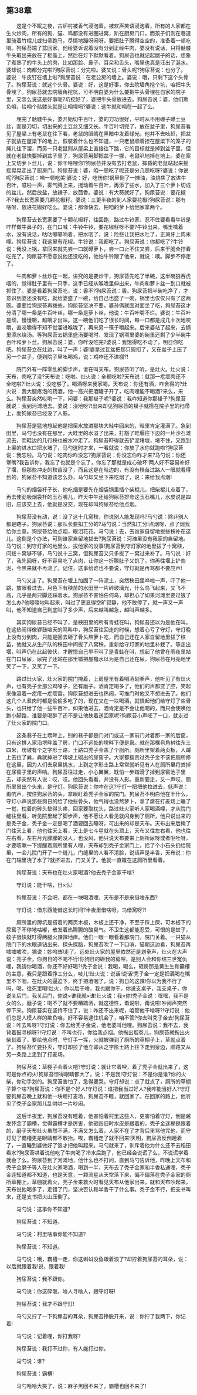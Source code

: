   

## 第38章

　　这是个不眠之夜，古炉村被香气浸泡着，被欢声笑语浸泡着，所有的人家都在生火炒肉，所有的狗、猫、鸡都没有进圈进窝，趴在厨房门口，而孩子们则在巷道里骑着竹棍儿或扫帚跑马，尽情地蹦呀闹呀，要把肚子腾得空空的，准备着一顿吃喝。狗尿苔端了盆回家，他给婆诉说着没有分到正经牛肉，婆没有说话，只将骷髅牛头取出来放在了柜盖上，然后在灯下默默看着。狗尿苔也就记起磨子的话，想象了煮熟了的牛头上的肉，比如那脸、鼻子、耳朵和舌头，嘴里也真是汪出了涎水。婆却说：肉都分完啦?狗尿苔说：分完啦。婆又说：骨头呢?狗尿苔说：也分了。婆说：牛皮钉在墙上啦?狗尿苔说：在老公房的墙上。婆说：哦，只剩下这个头骨了。狗尿苔说：就这个头骨。婆说：好，这是好事，你去院墙角挖个坑，咱把牛头骨埋了。狗尿苔就去院墙角挖坑，可不明白婆为什么要把牛头骨埋在自家的院子里，又怎么说这是好事呢?坑挖好了，婆把牛头骨放进去。狗尿苔说：婆，他们欺负咱，给咱个骷髅头就是让咱埋吗?婆说：这牛就和咱在一起了么。

　　埋完了骷髅牛头，婆开始切牛百叶，婆的刀功很好，平时从不用礤子礤土豆丝，而是刀切，切出来的土豆丝又细又长。牛百叶切完了，放在盆子里，狗尿苔看见了屋梁上有老鼠在往下看，老鼠的眼睛在黑暗中发着绿光。他并不去吆赶，把盆子就放在屋梁下的地上，假装着什么也不知道，一只老鼠顺着挂在屋梁下的笼子的绳儿往下溜，而另一只老鼠则从屋梁上直接往下跳，它的目标就是掉到盆子里，但就在老鼠快要掉到盆子里了，狗尿苔用脚把盆子一挪，老鼠叭地掉在地上。婆在案上又切萝卜丝儿，说：你干啥哩你?狗尿苔并没有去打老鼠，摔昏的老鼠站起来摇摇晃晃走出了厨房门。狗尿苔说：婆，咱一顿吃了呢还是分几顿吃呀?婆说：你说呢?狗尿苔说：咱一顿吃美!婆说：好，吃伤你!锅里倒了一摊油，油烧焦了放进牛百叶，嗞啦一声，雾气腾上来，搅动着牛百叶，再添了些水，加入了三个萝卜切成的丝儿，然后放盐，放辣子，放茴香。婆说：有大葵就好了。狗尿苔说：要花椒不?我去长宽家要几颗花椒籽。婆说：三更半夜的到人家要花椒?狗尿苔说：那有啥呀，放进花椒好吃么。婆说：那你快去，把咱的萝卜给他家拿两个。

　　狗尿苔去长宽家要了十颗花椒籽，往回跑，路过牛铃家，忍不住要看看牛铃是咋样做牛鼻子的，在门口喊：牛铃牛铃，要花椒籽呀不要?牛铃出来，嘴里噙着水，没有说话，咕咕嘟嘟响着，把水咽了，说：险些让我把水吐了，正涮牙上肉末哩。狗尿苔说：我这里有花椒。牛铃说：我都吃了。狗尿苔说：你都吃了?牛铃说：我没上锅，拿回来就先尝一口就礤萝卜，尝一口止不住又尝，后来干脆全拧着吃完了。狗尿苔不愿意说他还没吃的，他怕牛铃跟了他来，就说：噢。脚步不停走了。

　　牛肉和萝卜丝炒在一起，讲究的是要炒干，狗尿苔先吃了半碗，这半碗狼吞虎咽的，觉得肚子里有一只手，这手已经从喉咙里伸出来，牛肉和萝卜丝一到口就被抓住了。婆是看着狗尿苔吃，说：香不?狗尿苔说：香。狗尿苔把半碗吃净了，才意识到婆还没有吃，就给婆盛了一碗，给自己也盛了一碗，锅里也仅仅只有了这两碗。婆要给狗尿苔再拨些，狗尿苔坚决不要，婆孙俩就面对面坐了吃，狗尿苔这才分清了哪一条是牛百叶丝，哪一条是萝卜丝，他说：牛百叶嚼不烂。婆说：牛百叶是顽，慢慢嚼，越嚼才出味。这一碗他们吃了很长时间，每一口都是成几十次地咬嚼，直咬嚼得不知不觉溜进喉咙了，再来另一筷子嚼起来。后来婆站了起来，去锅里添水烧汤。等狗尿苔去锅里盛汤要喝时，发现了锅项里婆的碗里还剩了少半碗牛百叶和萝卜丝。狗尿苔说：婆，你咋没吃完?婆说：我饱得吃不动了，明日你吃吧。狗尿苔立在灶边，叫了一声：婆!婆拿过瓦盆把那只碗扣了，又在盆子上压了另一个盆子，便到院子里吆喝鸡，说：鸡咋还不进棚?!

　　院门外有一阵零乱的脚步声，谁在叫天布。狗尿苔听了听，是灶火。灶火说：天布，肉吃了没?天布说：吃啦。灶火说：全都吃啦?天布说：就那一疙瘩肉还不全吃啦?!灶火说：没吃够了，喝酒呀来我家喝。天布说：你还有酒，咋舍得的?灶火说：我大腿疼泡的药酒，他一高兴把酒罐子开了，吃肉哩能不喝酒?来么，来么。狗尿苔突然哎哟一下，问婆：我那褂子呢?婆说：我咋知道你那褂子?狗尿苔就说：我到河滩地去。婆说：浇地呀?!出来却见狗尿苔的褂子就搭在院子里的扫帚上，而狗尿苔已经没了人影。

　　狗尿苔是猛地想起他是把渠水放进那块大畦中回来的，畦里肯定灌满了。急到田里，马勺也没有在那里，大畦里的水溢了出来，打豁了畦堰往下边的一片沙石滩流去，而畦边的几行秧也被水冲走了。狗尿苔吓得就去铲泥堵堰，堵不住，又跑到上渠的进水口把水堵了，马勺这时才来，一看就说：你放了水你就跑啦?狗尿苔说：我忘啦。马勺说：吃肉你咋没忘?狗尿苔说：你没忘你咋才来?马勺说：你还犟嘴?我告诉你，我忘了也就是个忘了，你忘了那就是成心破坏!两人好不容易补好了堰，但那些冲走的秧苗没了，而且这是在畦边的，有没有秧苗过路人一眼就看得到的，狗尿苔不知道该怎么办，马勺却又坐下来吃烟了，说：来给我点烟!

　　马勺的烟袋杆子长，他吃烟是要先在烟袋锅里插个柴棍儿，把柴棍儿点着了，再去使劲吸烟袋杆的玉石嘴儿，昨天中午还给狗尿苔排夸这玉石嘴儿，水皮说是四旧，应该交上去，他就是没交，现在却叫狗尿苔给他点烟。

　　狗尿苔没有动，说：没了这十几窝秧，你说别人能发现吗?马勺说：除非别人都是瞎子。狗尿苔说：那队长要扣工分的?马勺说：当然扣工分!点烟呀，点了烟我给你主意。狗尿苔给他点烟，眼泪花花。马勺说：去，去谁家自留地拔些秧补在这儿。这倒是个办法，可到谁家自留地拔去?狗尿苔说：河滩里没有我家的自留地。马勺说：到守灯家的地里么，拔他家的没事!狗尿苔到守灯家的地里拔了十窝秧，问拔十窝够不够，马勺说十三窝，但狗尿苔又只多拔了一窝过来补了。马勺说：好了，我先回呀，好不容易吃了点肉，让你这一折腾肚子又饥了。你再往堰上铲些泥，今黑来就不再浇了。记住，这事给谁也不要说，守灯就是再骂都不要应声!

　　马勺又走了。狗尿苔在堰上加固了一阵泥土，突然秧田里哗啦一声，吓了他一跳，放眼看过去，月色下有秧苗的水田里一片碎玻璃光，什么鸟飞起来，又飞不高，几乎是两只脚还踩着水。狗尿苔不害怕任何鸟，却担心了如果河滩里要过狼了怎么办?他嚎嚎地叫起来，叫过了更显得空旷寂静，他不敢停了，就一声又一声叫，他不知道自己到底叫了多少声，后来越叫越急，越叫声越多。

　　其实狗尿苔已经不叫了，是秧田里的所有青蛙在叫，狗尿苔还以为是他在叫。在这热闹得像锣鼓喧天的鸣叫中，狗尿苔往回走的时候，想着心亏了守灯，守灯晚上没有分到肉，只能是回去砸了骨头熬萝卜吃，而自己还在人家自留地里拔了秧苗，他就又从生产队的秧田中间拔了八窝秧，重新给守灯家的地里补栽了。等走出堰，叫声仍在此起彼伏，才醒悟自己早不叫了是青蛙在叫，想起了他曾在雨夜里站在门口尿尿，尿完了还站在那里错把屋檐水以为是自己还在尿，狗尿苔在月亮地里笑了一下，又笑了一下。

　　路过灶火家，灶火家的院门掩着，上房屋里有着喝酒划拳声，他听见了有灶火声，也有秃子金那公鸡嗓子，还有磨子。酒肯定喝多了，他们的声都变了腔，笑起来像滚着一疙瘩一疙瘩雷。狗尿苔想进去也热闹，可推门时他又不想进去了。他们这几个人煮肉时都是偷偷多吃了的，现在又在一块喝酒，就恨起他们给守灯了些骨头，也只给了他一些牛百叶，如果他进去，酒肯定是不会让他喝的，而只会使唤他跑小脚路，谁要是喝醉了还不是让他扶着送回家呢?狗尿苔小声呸了一口，就走过了灶火家的院门口。

　　这条巷子在土塄畔上，别的巷子都是门对门或这一家前门对着那一家的后窗，只有这排人家沿塄畔盖了房，门口不远处的塄畔下便是泉。就在那棵皂角树往东三四米，塄坡有个之字形土路，土路口秃子金盖了个厕所。厕所里架着两页板，人蹲上去拉了粪，粪就掉进了塄坡上砌出的尿窖子。大家都指责过秃子金不该把厕所修在这里，因为人们去泉里挑水，上到之字形土路上常常就听见有人在厕所里将粪掉在尿窖子里的声响。狗尿苔往过走，小心翼翼，耽怕一步踏滑了掉到尿窖池子里去，却突然有人说：哎，哎。他回头看看，并没有人影。重新要走，又一声哎，厕所里冒出个头来，是守灯。狗尿苔说：你咋在这?守灯一把把他拉进去，低声说：甭吭声。按住狗尿苔的头，拿眼盯着秃子金家的院门。狗尿苔不明白他在干什么，守灯小声说那些狗日的给了他些骨头，他气得也没熬萝卜，拿了席在打麦场上睡了一觉，枕着的砖头垫得头疼，回家要取枕头，路过灶火家听人家喝酒哩，才从院门缝往里看，听见院里起了脚步声，他不愿让人看见就闪身到了厕所，他只说出来的是秃子金，秃子金一定是喝了酒要回去睡呀，可出来的却是天布。天布出来后掩了门往天上看，他也往天上看，天上是七斗星就在头顶上，天布又往左右看，他也往左右看，左右月光朦朦的没人，也没风，他只说天布要来上厕所尿呀或者呕吐呀，才要咳嗽一下提醒着厕所里有人哩，天布却到秃子金家门上，拾了个小石头扔给院里，一会儿院门开了一个缝儿，门缝里的人看不清脸，说话声是半香，天布说：你在门轴里浇了水了?就挤进去，门又关了。他就一直蹴在这厕所里看着。

　　狗尿苔说：天布也在灶火家喝酒?他去秃子金家干啥?

　　守灯说：能干啥，日×么!

　　狗尿苔说：不会吧，都在一块喝酒哩，天布是不是来借啥东西?

　　守灯说：借东西能借这长时间?半夜里借啥呀，鸟借窝呀?!

　　厕所里的蹲坑是搭着的两页木板，木板上还干净，不至于踩上屎，可木板下的尿窖子不停地咕嘟，散发着热腾腾的酸臭气。不卫生这都能忍受，可恨的是蚊子，蚊子很快就叮得两腿火辣辣地痒。他们一眼一眼看着那院门，院门关着。一只猫从院门下的水眼道钻出来，探头探脑，狗尿苔吹了一下口哨，猫朝这边看，狗尿苔再嘘嘘嘘吹，猫说：妙呜!却走了。远处灶火家的屋里依然还是划拳声，灶火在大声说：秃子金，你狗日的不喝不行!你狗日的砸我的房哩，是别人会和你结三世冤仇哩，我请你喝酒，你还不好好喝?!秃子金说：我喝，喝么，砸房那是黄生生和霸槽的主意，我只是跟着挣工分么，吱儿!灶火说：说话!说话!秃子金一定是把酒喝在嘴里不下咽，在灶火的逼迫下，终于把酒咽了，说：狗日的这辣!你以为我不行了吗，喝，往死里喝!灶火，你以后于啥，我也跟你干，你说支桌子，我支桌子，你说关后门，我关后门，你说×谁我就×谁!灶火说：我×你!秃子金说：嘿嘿，我不是女的么。磨子说：喝不了就不要糟踏酒，就这德性，甭说啦，甭说啦!吵闹声突然停下来。狗尿苔实在坚持不住了，说：咋还不出来呢，咱管他干啥呀?!守灯说：他们总是人模人样的欺负咱，好不容易逮住机会了，咱不管?你去叫秃子金去!狗尿苔说：咋去叫呀?守灯说：你去给秃子金说，他老婆叫他哩。狗尿苔说：我不去，我背着鼓寻槌呀?!守灯说：不叫也行，你给我点烟。他掏出烟卷儿，狗尿苔就掏出火柴划着了，要给他点时，守灯手一挥，火就被弹到了厕所的草棚子上，草就点着了。狗尿苔忙要扑灭，守灯却拉了他立即从之字形土路上往下走到泉边，顺路又从另一条路上走到了打麦场。

　　狗尿苔说：草棚子会着火吧?守灯说：就让它着哩，着了秃子金就出来了，这可是你点的火!狗尿苔惊得眼睛都大了，说：不是我!守灯说：不是你是谁?你的火柴，你动手划的。狗尿苔害怕了，急得要哭，守灯却说：点了就点了，厕所的草棚子算个啥?狗尿苔说：你不是个好人!守灯说：谁把我当过好人?我咋能当好人?守灯要狗尿苔晚上就和他一块睡打麦场，狗尿苔不睡，就回家了。在回家的路上，他听见了秃子金家那儿乱哄哄一片吵闹。

　　这后半夜里，狗尿苔没有睡着，他害怕着村里这些人，更害怕着守灯，倒是越发怀念了霸槽，觉得霸槽才是厉害，他砸四旧时水皮是跟着的，秃子金迷糊是跟着的，磨子天布灶火虽然不满，不满又怎么着，人家不在了才背后里骂他咒他，而守灯见了霸槽更是眼睛都不敢抬。唉，霸槽走了就不回来!天明，狗尿苔反倒睡着了，一直睡到婆做好了饭才把他叫起来。马勺就来了，训斥着他为什么还不去稻田看水?狗尿苔哄着说他吃了牛肉喝了冷水后跑了，他已经会说谎了么，不说谎学着就会了么。狗尿苔到了河滩地，他什么也不打问，直到马勺告诉他，昨晚上天布和秃子金磨子等人在灶火家喝酒，喝到一半，天布去了秃子金家和半香私通哩，秃子金连知道都不知道，也是天意，一颗流星从天空落下来，偏不偏落在秃子金家的厕所草棚上，草棚就着火，秃子金来救火时看见天布从他家出来，就和天布吵起来，天布说他喝多了，走错了门，坚决否认和半香干了什么事。秃子金不行，把支书叫来，还是支书把火山压倒了。

　　马勺说：这事你不知道?

　　狗尿苔说：不知道。

　　马勺说：村里啥事你能不知道?

　　狗尿苔说：不知道。

　　马勺说：哦，霸槽一走，你这蝌蚪没鱼跟着浪了?却拧着狗尿苔的耳朵，说：以后就跟着我!说，跟着我!

　　狗尿苔说：我不跟你。

　　马勺说：你这碎髋，啥人寻啥人，跟守灯呀!

　　狗尿苔说：我才不跟守灯!

　　马勺又拧了一下狗尿苔的耳朵，狗尿苔挣脱开来，说：你拧了我两下，你记着!

　　马勺说：记着哩，你打我呀?

　　狗尿苔说：我打不过你，有人能打过你。

　　马勺说：谁?

　　狗尿苔说：霸槽!

　　马勺哈哈大笑了，说：麻子黑回不来了，霸槽也回不来了!